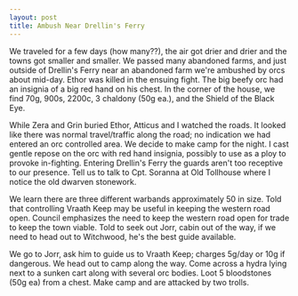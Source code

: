 ```yaml
---
layout: post
title: Ambush Near Drellin's Ferry
---
```

We traveled for a few days (how many??), the air got drier and drier and the towns got smaller and smaller. We passed many abandoned farms, and just outside of Drellin's Ferry near an abandoned farm we're ambushed by orcs about mid-day. Ethor was killed in the ensuing fight. The big beefy orc had an insignia of a big red hand on his chest. In the corner of the house, we find 70g, 900s, 2200c, 3 chaldony (50g ea.), and the Shield of the Black Eye.

While Zera and Grin buried Ethor, Atticus and I watched the roads. It looked like there was normal travel/traffic along the road; no indication we had entered an orc controlled area. We decide to make camp for the night. I cast gentle repose on the orc with red hand insignia, possibly to use as a ploy to provoke in-fighting. Entering Drellin's Ferry the guards aren't too receptive to our presence. Tell us to talk to Cpt. Soranna at Old Tollhouse where I notice the old dwarven stonework.

We learn there are three different warbands approximately 50 in size. Told that controlling Vraath Keep may be useful in keeping the western road open. Council emphasizes the need to keep the western road open for trade to keep the town viable. Told to seek out Jorr, cabin out of the way, if we need to head out to Witchwood, he's the best guide available.

We go to Jorr, ask him to guide us to Vraath Keep; charges 5g/day or 10g if dangerous. We head out to camp along the way. Come across a hydra lying next to a sunken cart along with several orc bodies. Loot 5 bloodstones (50g ea) from a chest. Make camp and are attacked by two trolls.
